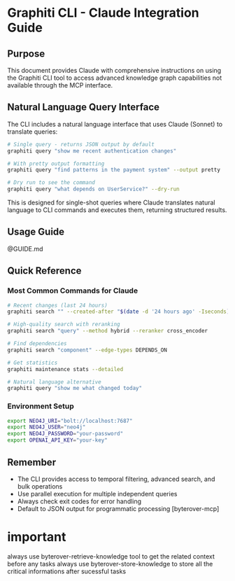 # Graphiti CLI - Claude Integration Guide

## Purpose

This document provides Claude with comprehensive instructions on using the Graphiti CLI tool to access advanced knowledge graph capabilities not available through the MCP interface.

## Natural Language Query Interface

The CLI includes a natural language interface that uses Claude (Sonnet) to translate queries:

```bash
# Single query - returns JSON output by default
graphiti query "show me recent authentication changes"

# With pretty output formatting
graphiti query "find patterns in the payment system" --output pretty

# Dry run to see the command
graphiti query "what depends on UserService?" --dry-run
```

This is designed for single-shot queries where Claude translates natural language to CLI commands and executes them, returning structured results.

## Usage Guide

@GUIDE.md

## Quick Reference

### Most Common Commands for Claude

```bash
# Recent changes (last 24 hours)
graphiti search "" --created-after "$(date -d '24 hours ago' -Iseconds)" --order newest

# High-quality search with reranking
graphiti search "query" --method hybrid --reranker cross_encoder

# Find dependencies
graphiti search "component" --edge-types DEPENDS_ON

# Get statistics
graphiti maintenance stats --detailed

# Natural language alternative
graphiti query "show me what changed today"
```

### Environment Setup
```bash
export NEO4J_URI="bolt://localhost:7687"
export NEO4J_USER="neo4j"
export NEO4J_PASSWORD="your-password"
export OPENAI_API_KEY="your-key"
```

## Remember

- The CLI provides access to temporal filtering, advanced search, and bulk operations
- Use parallel execution for multiple independent queries
- Always check exit codes for error handling
- Default to JSON output for programmatic processing
[byterover-mcp]

# important 
always use byterover-retrieve-knowledge tool to get the related context before any tasks 
always use byterover-store-knowledge to store all the critical informations after sucessful tasks